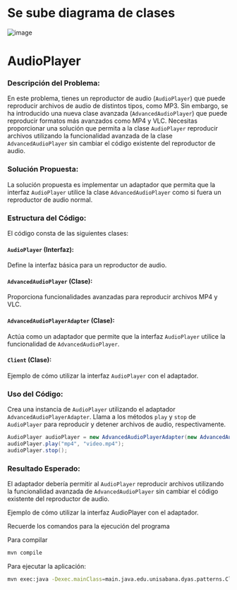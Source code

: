 # Se sube diagrama de clases
![image](https://github.com/johanneslava/PatronesEstructuralesParte1-AudioPlayer/assets/63761305/b71e096a-6583-4190-b71c-b7eb8c65063f)


# AudioPlayer

### Descripción del Problema:
En este problema, tienes un reproductor de audio (`AudioPlayer`) que puede reproducir archivos de audio de distintos tipos, como MP3. Sin embargo, se ha introducido una nueva clase avanzada (`AdvancedAudioPlayer`) que puede reproducir formatos más avanzados como MP4 y VLC. Necesitas proporcionar una solución que permita a la clase `AudioPlayer` reproducir archivos utilizando la funcionalidad avanzada de la clase `AdvancedAudioPlayer` sin cambiar el código existente del reproductor de audio.

### Solución Propuesta:
La solución propuesta es implementar un adaptador que permita que la interfaz `AudioPlayer` utilice la clase `AdvancedAudioPlayer` como si fuera un reproductor de audio normal.

### Estructura del Código:

El código consta de las siguientes clases:

#### `AudioPlayer` (Interfaz):
Define la interfaz básica para un reproductor de audio.

#### `AdvancedAudioPlayer` (Clase):
Proporciona funcionalidades avanzadas para reproducir archivos MP4 y VLC.

#### `AdvancedAudioPlayerAdapter` (Clase):
Actúa como un adaptador que permite que la interfaz `AudioPlayer` utilice la funcionalidad de `AdvancedAudioPlayer`.

#### `Client` (Clase):
Ejemplo de cómo utilizar la interfaz `AudioPlayer` con el adaptador.

### Uso del Código:

Crea una instancia de `AudioPlayer` utilizando el adaptador `AdvancedAudioPlayerAdapter`.
Llama a los métodos `play` y `stop` de `AudioPlayer` para reproducir y detener archivos de audio, respectivamente.

```java
AudioPlayer audioPlayer = new AdvancedAudioPlayerAdapter(new AdvancedAudioPlayer());
audioPlayer.play("mp4", "video.mp4");
audioPlayer.stop();
```

### Resultado Esperado:
El adaptador debería permitir al `AudioPlayer` reproducir archivos utilizando la funcionalidad avanzada de `AdvancedAudioPlayer` sin cambiar el código existente del reproductor de audio.

Ejemplo de cómo utilizar la interfaz AudioPlayer con el adaptador.

Recuerde los comandos para la ejecución del programa

Para compilar

```bash
mvn compile
```

Para ejecutar la aplicación:

```bash
mvn exec:java -Dexec.mainClass=main.java.edu.unisabana.dyas.patterns.Client
```
